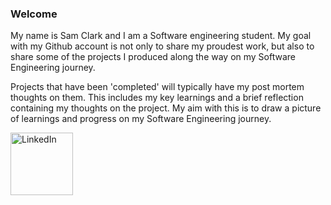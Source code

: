### Welcome

My name is Sam Clark and I am a Software engineering student. My goal with my Github account is not only to share my proudest work, but also to share some of the projects I produced along the way on my Software Engineering journey.

Projects that have been 'completed' will typically have my post mortem thoughts on them. This includes my key learnings and a brief reflection containing my thoughts on the project. My aim with this is to draw a picture of learnings and progress on my Software Engineering journey.


 <img src="assets/83252922/3b92e8cd-edeb-434e-a633-43a1a0f664ec" alt="LinkedIn" width="100" />
